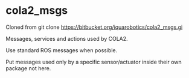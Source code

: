# cola2_msgs

Cloned from git clone https://bitbucket.org/iquarobotics/cola2_msgs.gi

Messages, services and actions used by COLA2.

Use standard ROS messages when possible.

Put messages used only by a specific sensor/actuator inside their own package not here.
